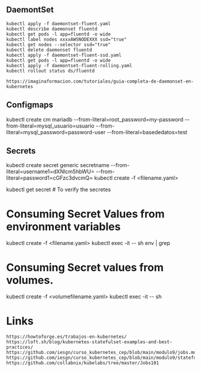## DaemontSet
```
kubectl apply -f daemontset-fluent.yaml
kubectl describe daemonset fluentd
kubectl get pods -l app=fluentd -o wide
kubectl label nodes xxxxAWSNODEXXX ssd="true"
kubectl get nodes --selector ssd="true"
kubectl delete daemonset fluentd
kubectl apply -f daemontset-fluent-ssd.yaml
kubectl get pods -l app=fluentd -o wide
kubectl apply -f daemontset-fluent-rolling.yaml
kubectl rollout status ds/fluentd
```
```
https://imaginaformacion.com/tutoriales/guia-completa-de-daemonset-en-kubernetes
```

## Configmaps
kubectl create cm mariadb --from-literal=root_password=my-password --from-literal=mysql_usuario=usuario --from-literal=mysql_password=password-user --from-literal=basededatos=test

## Secrets

kubectl create secret generic secretname --from-literal=username1=dXNlcm5hbWU= --from-literal=password1=cGFzc3dvcmQ=
kubectl create -f <filename.yaml>

kubectl get secret  # To verify the secretes

# Consuming Secret Values from environment variables
kubectl create -f <filename.yaml>
kubectl exec -it <podname> -- sh
env | grep <envfilename>

#  Consuming Secret values from volumes.
kubectl create -f <volumefilename.yaml>
kubectl exec -it <podname> -- sh

# Links
```
https://howtoforge.es/trabajos-en-kubernetes/
https://loft.sh/blog/kubernetes-statefulset-examples-and-best-practices/
https://github.com/iesgn/curso_kubernetes_cep/blob/main/modulo9/jobs.md
https://github.com/iesgn/curso_kubernetes_cep/blob/main/modulo9/statefulsets.md
https://github.com/collabnix/kubelabs/tree/master/Jobs101
```
